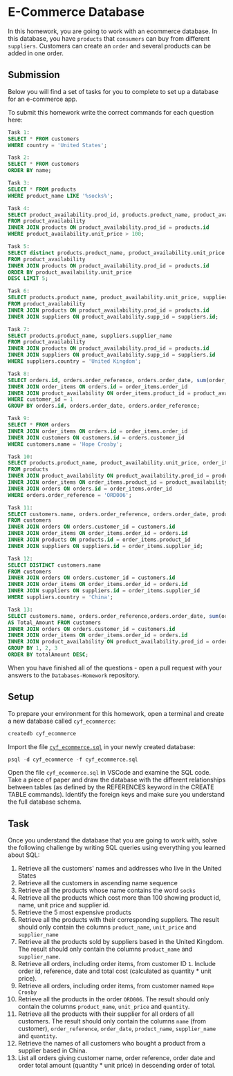 # E-Commerce Database

In this homework, you are going to work with an ecommerce database. In this database, you have `products` that `consumers` can buy from different `suppliers`. Customers can create an `order` and several products can be added in one order.

## Submission

Below you will find a set of tasks for you to complete to set up a database for an e-commerce app.

To submit this homework write the correct commands for each question here:

```sql
Task 1:
SELECT * FROM customers
WHERE country = 'United States';

Task 2:
SELECT * FROM customers
ORDER BY name;

Task 3:
SELECT * FROM products
WHERE product_name LIKE '%socks%';

Task 4:
SELECT product_availability.prod_id, products.product_name, product_availability.unit_price, product_availability.supp_id
FROM product_availability
INNER JOIN products ON product_availability.prod_id = products.id
WHERE product_availability.unit_price > 100;

Task 5:
SELECT distinct products.product_name, product_availability.unit_price
FROM product_availability
INNER JOIN products ON product_availability.prod_id = products.id
ORDER BY product_availability.unit_price
DESC LIMIT 5;

Task 6:
SELECT products.product_name, product_availability.unit_price, suppliers.supplier_name
FROM product_availability
INNER JOIN products ON product_availability.prod_id = products.id
INNER JOIN suppliers ON product_availability.supp_id = suppliers.id;

Task 7:
SELECT products.product_name, suppliers.supplier_name
FROM product_availability
INNER JOIN products ON product_availability.prod_id = products.id
INNER JOIN suppliers ON product_availability.supp_id = suppliers.id
WHERE suppliers.country = 'United Kingdom';

Task 8:
SELECT orders.id, orders.order_reference, orders.order_date, sum(order_items.quantity * product_availability.unit_price) AS total_cost FROM orders
INNER JOIN order_items ON orders.id = order_items.order_id
INNER JOIN product_availability ON order_items.product_id = product_availability.prod_id
WHERE customer_id = 1
GROUP BY orders.id, orders.order_date, orders.order_reference;

Task 9:
SELECT * FROM orders
INNER JOIN order_items ON orders.id = order_items.order_id
INNER JOIN customers ON customers.id = orders.customer_id
WHERE customers.name = 'Hope Crosby';

Task 10:
SELECT products.product_name, product_availability.unit_price, order_items.quantity
FROM products
INNER JOIN product_availability ON product_availability.prod_id = products.id
INNER JOIN order_items ON order_items.product_id = product_availability.prod_id
INNER JOIN orders ON orders.id = order_items.order_id
WHERE orders.order_reference = 'ORD006';

Task 11:
SELECT customers.name, orders.order_reference, orders.order_date, products.product_name, suppliers.supplier_name, order_items.quantity
FROM customers
INNER JOIN orders ON orders.customer_id = customers.id
INNER JOIN order_items ON order_items.order_id = orders.id
INNER JOIN products ON products.id = order_items.product_id
INNER JOIN suppliers ON suppliers.id = order_items.supplier_id;

Task 12:
SELECT DISTINCT customers.name
FROM customers
INNER JOIN orders ON orders.customer_id = customers.id
INNER JOIN order_items ON order_items.order_id = orders.id
INNER JOIN suppliers ON suppliers.id = order_items.supplier_id
WHERE suppliers.country = 'China';

Task 13:
SELECT customers.name, orders.order_reference,orders.order_date, sum(order_items.quantity * product_availability.unit_price)
AS Total_Amount FROM customers
INNER JOIN orders ON orders.customer_id = customers.id
INNER JOIN order_items ON order_items.order_id = orders.id
INNER JOIN product_availability ON product_availability.prod_id = order_items.product_id
GROUP BY 1, 2, 3
ORDER BY totalAmount DESC;

```

When you have finished all of the questions - open a pull request with your answers to the `Databases-Homework` repository.

## Setup

To prepare your environment for this homework, open a terminal and create a new database called `cyf_ecommerce`:

```sql
createdb cyf_ecommerce
```

Import the file [`cyf_ecommerce.sql`](./cyf_ecommerce.sql) in your newly created database:

```sql
psql -d cyf_ecommerce -f cyf_ecommerce.sql
```

Open the file `cyf_ecommerce.sql` in VSCode and examine the SQL code. Take a piece of paper and draw the database with the different relationships between tables (as defined by the REFERENCES keyword in the CREATE TABLE commands). Identify the foreign keys and make sure you understand the full database schema.

## Task

Once you understand the database that you are going to work with, solve the following challenge by writing SQL queries using everything you learned about SQL:

1. Retrieve all the customers' names and addresses who live in the United States
2. Retrieve all the customers in ascending name sequence
3. Retrieve all the products whose name contains the word `socks`
4. Retrieve all the products which cost more than 100 showing product id, name, unit price and supplier id.
5. Retrieve the 5 most expensive products
6. Retrieve all the products with their corresponding suppliers. The result should only contain the columns `product_name`, `unit_price` and `supplier_name`
7. Retrieve all the products sold by suppliers based in the United Kingdom. The result should only contain the columns `product_name` and `supplier_name`.
8. Retrieve all orders, including order items, from customer ID `1`. Include order id, reference, date and total cost (calculated as quantity \* unit price).
9. Retrieve all orders, including order items, from customer named `Hope Crosby`
10. Retrieve all the products in the order `ORD006`. The result should only contain the columns `product_name`, `unit_price` and `quantity`.
11. Retrieve all the products with their supplier for all orders of all customers. The result should only contain the columns `name` (from customer), `order_reference`, `order_date`, `product_name`, `supplier_name` and `quantity`.
12. Retrieve the names of all customers who bought a product from a supplier based in China.
13. List all orders giving customer name, order reference, order date and order total amount (quantity \* unit price) in descending order of total.
